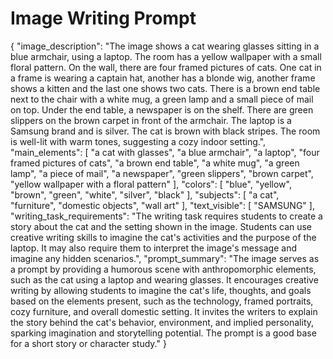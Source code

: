 # Image Writing Prompt

{
  "image_description": "The image shows a cat wearing glasses sitting in a blue armchair, using a laptop. The room has a yellow wallpaper with a small floral pattern. On the wall, there are four framed pictures of cats. One cat in a frame is wearing a captain hat, another has a blonde wig, another frame shows a kitten and the last one shows two cats. There is a brown end table next to the chair with a white mug, a green lamp and a small piece of mail on top. Under the end table, a newspaper is on the shelf. There are green slippers on the brown carpet in front of the armchair. The laptop is a Samsung brand and is silver. The cat is brown with black stripes. The room is well-lit with warm tones, suggesting a cozy indoor setting.",
   "main_elements": [
    "a cat with glasses",
    "a blue armchair",
    "a laptop",
    "four framed pictures of cats",
    "a brown end table",
    "a white mug",
    "a green lamp",
        "a piece of mail",
        "a newspaper",
        "green slippers",
        "brown carpet",
        "yellow wallpaper with a floral pattern"
   ],
   "colors": [
     "blue",
     "yellow",
     "brown",
      "green",
      "white",
      "silver",
      "black"
    ],
  "subjects": [
    "a cat",
    "furniture",
    "domestic objects",
    "wall art"
  ],
  "text_visible": [
   "SAMSUNG"
   ],
  "writing_task_requirements": "The writing task requires students to create a story about the cat and the setting shown in the image. Students can use creative writing skills to imagine the cat's activities and the purpose of the laptop. It may also require them to interpret the image's message and imagine any hidden scenarios.",
  "prompt_summary": "The image serves as a prompt by providing a humorous scene with anthropomorphic elements, such as the cat using a laptop and wearing glasses. It encourages creative writing by allowing students to imagine the cat's life, thoughts, and goals based on the elements present, such as the technology, framed portraits, cozy furniture, and overall domestic setting. It invites the writers to explain the story behind the cat's behavior, environment, and implied personality, sparking imagination and storytelling potential. The prompt is a good base for a short story or character study."
}